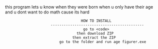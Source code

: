 this program lets u know when they were born when u only have their age and u dont want to do math cause its hard


                                       HOW TO INSTALL
                         -------------------------------------------
                                        go to <code>
                                     then download ZIP
                                   then extract the ZIP
                             go to the folder and run age figurer.exe
